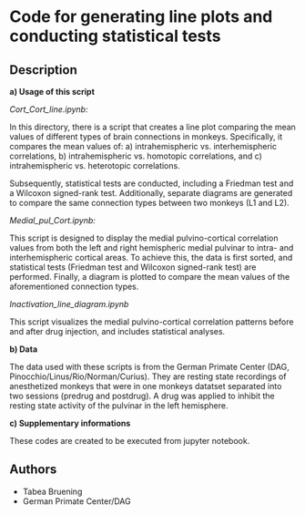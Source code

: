# Code for generating line plots and conducting statistical tests

## Description

**a) Usage of this script**

*Cort_Cort_line.ipynb:*

In this directory, there is a script that creates a line plot comparing the mean values of different types of brain connections in monkeys. Specifically, it compares the mean values of:
a) intrahemispheric vs. interhemispheric correlations,
b) intrahemispheric vs. homotopic correlations, and
c) intrahemispheric vs. heterotopic correlations.

Subsequently, statistical tests are conducted, including a Friedman test and a Wilcoxon signed-rank test. Additionally, separate diagrams are generated to compare the same connection types between two monkeys (L1 and L2).

*Medial_pul_Cort.ipynb:*

This script is designed to display the medial pulvino-cortical correlation values from both the left and right hemispheric medial pulvinar to intra- and interhemispheric cortical areas. To achieve this, the data is first sorted, and statistical tests (Friedman test and Wilcoxon signed-rank test) are performed. Finally, a diagram is plotted to compare the mean values of the aforementioned connection types.

*Inactivation_line_diagram.ipynb*

This script visualizes the medial pulvino-cortical correlation patterns before and after drug injection, and includes statistical analyses.

**b) Data**

The data used with these scripts is from the German Primate Center (DAG, Pinocchio/Linus/Rio/Norman/Curius). They are resting state recordings of anesthetized monkeys that were in one monkeys datatset separated into two sessions (predrug and postdrug). A drug was applied to inhibit the resting state activity of the pulvinar in the left hemisphere.

**c) Supplementary informations**

These codes are created to be executed from jupyter notebook.

## Authors

* Tabea Bruening
* German Primate Center/DAG

